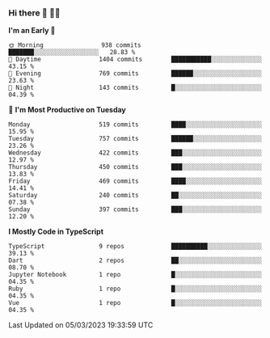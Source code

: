 ### Hi there 👋 🧑‍💻



<!--START_SECTION:waka-->
**I'm an Early 🐤** 

```text
🌞 Morning                938 commits         ███████░░░░░░░░░░░░░░░░░░   28.83 % 
🌆 Daytime                1404 commits        ███████████░░░░░░░░░░░░░░   43.15 % 
🌃 Evening                769 commits         ██████░░░░░░░░░░░░░░░░░░░   23.63 % 
🌙 Night                  143 commits         █░░░░░░░░░░░░░░░░░░░░░░░░   04.39 % 
```
📅 **I'm Most Productive on Tuesday** 

```text
Monday                   519 commits         ████░░░░░░░░░░░░░░░░░░░░░   15.95 % 
Tuesday                  757 commits         ██████░░░░░░░░░░░░░░░░░░░   23.26 % 
Wednesday                422 commits         ███░░░░░░░░░░░░░░░░░░░░░░   12.97 % 
Thursday                 450 commits         ███░░░░░░░░░░░░░░░░░░░░░░   13.83 % 
Friday                   469 commits         ████░░░░░░░░░░░░░░░░░░░░░   14.41 % 
Saturday                 240 commits         ██░░░░░░░░░░░░░░░░░░░░░░░   07.38 % 
Sunday                   397 commits         ███░░░░░░░░░░░░░░░░░░░░░░   12.20 % 
```


**I Mostly Code in TypeScript** 

```text
TypeScript               9 repos             ██████████░░░░░░░░░░░░░░░   39.13 % 
Dart                     2 repos             ██░░░░░░░░░░░░░░░░░░░░░░░   08.70 % 
Jupyter Notebook         1 repo              █░░░░░░░░░░░░░░░░░░░░░░░░   04.35 % 
Ruby                     1 repo              █░░░░░░░░░░░░░░░░░░░░░░░░   04.35 % 
Vue                      1 repo              █░░░░░░░░░░░░░░░░░░░░░░░░   04.35 % 
```




 Last Updated on 05/03/2023 19:33:59 UTC
<!--END_SECTION:waka-->


